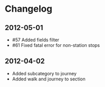 # Changelog

## 2012-05-01

- #57 Added fields filter
- #61 Fixed fatal error for non-station stops

## 2012-04-02

- Added subcategory to journey
- Added walk and journey to section

